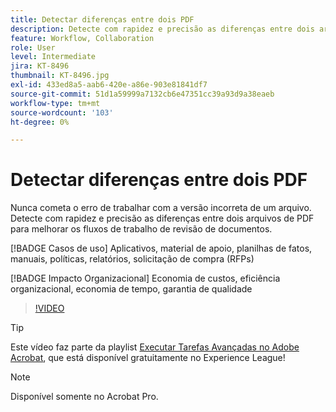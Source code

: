 ```yaml
---
title: Detectar diferenças entre dois PDF
description: Detecte com rapidez e precisão as diferenças entre dois arquivos de PDF para melhorar os fluxos de trabalho de revisão de documentos
feature: Workflow, Collaboration
role: User
level: Intermediate
jira: KT-8496
thumbnail: KT-8496.jpg
exl-id: 433ed8a5-aab6-420e-a86e-903e81841df7
source-git-commit: 51d1a59999a7132cb6e47351cc39a93d9a38eaeb
workflow-type: tm+mt
source-wordcount: '103'
ht-degree: 0%

---
```


# Detectar diferenças entre dois PDF

Nunca cometa o erro de trabalhar com a versão incorreta de um arquivo. Detecte com rapidez e precisão as diferenças entre dois arquivos de PDF para melhorar os fluxos de trabalho de revisão de documentos.

[!BADGE Casos de uso]
Aplicativos, material de apoio, planilhas de fatos, manuais, políticas, relatórios, solicitação de compra (RFPs)

[!BADGE Impacto Organizacional]
Economia de custos, eficiência organizacional, economia de tempo, garantia de qualidade

>[!VIDEO](https://video.tv.adobe.com/v/337211?quality=12&learn=on&hidetitle=true)

>[!TIP]
>
Este vídeo faz parte da playlist [Executar Tarefas Avançadas no Adobe Acrobat](https://experienceleague.adobe.com/en/playlists/acrobat-peform-advanced-tasks), que está disponível gratuitamente no Experience League!

>[!NOTE]
>
Disponível somente no Acrobat Pro.
